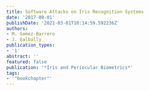 ```yaml
---
title: Software Attacks on Iris Recognition Systems
date: '2017-08-01'
publishDate: '2021-03-01T10:14:59.592236Z'
authors:
- M. Gomez-Barrero
- J. Galbally
publication_types:
- '1'
abstract: ''
featured: false
publication: '*Iris and Periocular Biometrics*'
tags:
- '"bookchapter"'
---
```


